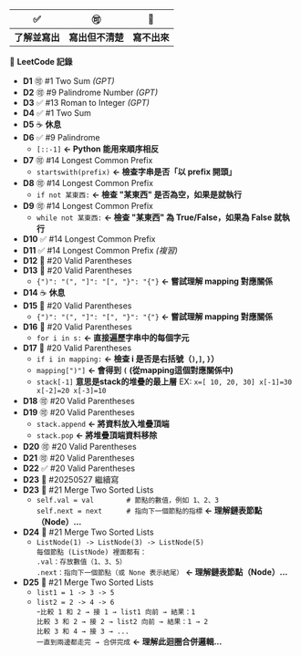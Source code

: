 ✅ | 🉑 | 🚫
--- | --- | --- 
**了解並寫出** | **寫出但不清楚** | **寫不出來**

📌 **LeetCode 記錄**
- **D1** 🉑  #1  Two Sum *(GPT)*
- **D2** 🉑  #9  Palindrome Number *(GPT)*
- **D3** ✅  #13 Roman to Integer *(GPT)*
- **D4** ✅  #1  Two Sum  
- **D5** ☕ **休息**
- **D6** ✅  #9  Palindrome  
  - `[::-1]` **<- Python 能用來順序相反**
- **D7** 🉑  #14 Longest Common Prefix  
  - `startswith(prefix)` **<- 檢查字串是否「以 prefix 開頭」**
- **D8** 🉑  #14 Longest Common Prefix  
  - `if not 某東西:` **<- 檢查 "某東西" 是否為空，如果是就執行**
- **D9** 🉑  #14 Longest Common Prefix  
  - `while not 某東西:` **<- 檢查 "某東西" 為 True/False，如果為 False 就執行**
- **D10** ✅  #14 Longest Common Prefix
- **D11** ✅  #14 Longest Common Prefix *(複習)*
- **D12** 🚫  #20 Valid Parentheses  
- **D13** 🚫  #20 Valid Parentheses  
  - `{")": "(", "]": "[", "}": "{"}` **<- 嘗試理解 mapping 對應關係**
- **D14** ☕ **休息**
- **D15** 🚫  #20 Valid Parentheses
  - `{")": "(", "]": "[", "}": "{"}` **<- 嘗試理解 mapping 對應關係**
- **D16** 🚫  #20 Valid Parentheses
  - `for i in s:` **<- 直接遍歷字串中的每個字元**
- **D17** 🚫  #20 Valid Parentheses
  - `if i in mapping:` **<- 檢查 i 是否是右括號（`)`,`]`, `}`）**
  - `mapping[")"]`  **<- 會得到 `(`  (從mapping這個對應關係中)**
  - `stack[-1]` **意思是stack的堆疊的最上層** EX: `x=[ 10, 20, 30] x[-1]=30 x[-2]=20 x[-3]=10`
- **D18** 🉑  #20 Valid Parentheses
- **D19** 🉑  #20 Valid Parentheses
   - `stack.append`  **<- 將資料放入堆疊頂端**
   - `stack.pop`     **<- 將堆疊頂端資料移除**
- **D20** 🉑  #20 Valid Parentheses
- **D21** 🉑  #20 Valid Parentheses
- **D22** ✅  #20 Valid Parentheses
- **D23** 🚫  #20250527 繼續寫
- **D23** 🚫  #21 Merge Two Sorted Lists
  - `self.val = val        # 節點的數值，例如 1、2、3`<br>
    `self.next = next      # 指向下一個節點的指標`  **<- 理解鏈表節點（Node）...**
- **D24** 🚫  #21 Merge Two Sorted Lists
  - `ListNode(1) -> ListNode(3) -> ListNode(5)`<br>
    `每個節點 (ListNode) 裡面都有：`<br>
    `.val：存放數值（1、3、5）`<br>
    `.next：指向下一個節點（或 None 表示結尾）`  **<- 理解鏈表節點（Node）...**
- **D25** 🚫  #21 Merge Two Sorted Lists
  - `list1 = 1 -> 3 -> 5`<br>
  - `list2 = 2 -> 4 -> 6`<br>
  -`比較 1 和 2 → 接 1 → list1 向前 → 結果：1`<br>
   `比較 3 和 2 → 接 2 → list2 向前 → 結果：1 → 2`<br>
   `比較 3 和 4 → 接 3 → ...`<br>
   `一直到兩邊都走完 → 合併完成` **<- 理解此迴圈合併邏輯...**
